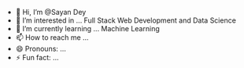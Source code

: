 - 👋 Hi, I’m @Sayan Dey
- 👀 I’m interested in ... Full Stack Web Development and Data Science
- 🌱 I’m currently learning ... Machine Learning
- 📫 How to reach me ...
- 😄 Pronouns: ...
- ⚡ Fun fact: ...

<!---
the-sayan-dey/the-sayan-dey is a ✨ special ✨ repository because its `README.md` (this file) appears on your GitHub profile.
You can click the Preview link to take a look at your changes.
--->
